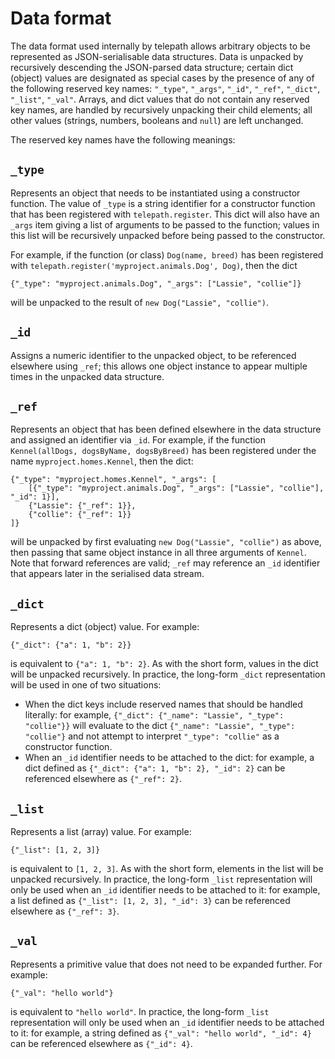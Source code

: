# Data format

The data format used internally by telepath allows arbitrary objects to be represented as JSON-serialisable data structures. Data is unpacked by recursively descending the JSON-parsed data structure; certain dict (object) values are designated as special cases by the presence of any of the following reserved key names: `"_type"`, `"_args"`, `"_id"`, `"_ref"`, `"_dict"`, `"_list"`, `"_val"`. Arrays, and dict values that do not contain any reserved key names, are handled by recursively unpacking their child elements; all other values (strings, numbers, booleans and `null`) are left unchanged.

The reserved key names have the following meanings:

## `_type`

Represents an object that needs to be instantiated using a constructor function. The value of `_type` is a string identifier for a constructor function that has been registered with `telepath.register`. This dict will also have an `_args` item giving a list of arguments to be passed to the function; values in this list will be recursively unpacked before being passed to the constructor.

For example, if the function (or class) `Dog(name, breed)` has been registered with `telepath.register('myproject.animals.Dog', Dog)`, then the dict

    {"_type": "myproject.animals.Dog", "_args": ["Lassie", "collie"]}

will be unpacked to the result of `new Dog("Lassie", "collie")`.

## `_id`

Assigns a numeric identifier to the unpacked object, to be referenced elsewhere using `_ref`; this allows one object instance to appear multiple times in the unpacked data structure.

## `_ref`

Represents an object that has been defined elsewhere in the data structure and assigned an identifier via `_id`. For example, if the function `Kennel(allDogs, dogsByName, dogsByBreed)` has been registered under the name `myproject.homes.Kennel`, then the dict:

    {"_type": "myproject.homes.Kennel", "_args": [
        [{"_type": "myproject.animals.Dog", "_args": ["Lassie", "collie"], "_id": 1}],
        {"Lassie": {"_ref": 1}},
        {"collie": {"_ref": 1}}
    ]}

will be unpacked by first evaluating `new Dog("Lassie", "collie")` as above, then passing that same object instance in all three arguments of `Kennel`. Note that forward references are valid; `_ref` may reference an `_id` identifier that appears later in the serialised data stream.

## `_dict`

Represents a dict (object) value. For example:

    {"_dict": {"a": 1, "b": 2}}

is equivalent to `{"a": 1, "b": 2}`. As with the short form, values in the dict will be unpacked recursively. In practice, the long-form `_dict` representation will be used in one of two situations:

* When the dict keys include reserved names that should be handled literally: for example, `{"_dict": {"_name": "Lassie", "_type": "collie"}}` will evaluate to the dict `{"_name": "Lassie", "_type": "collie"}` and not attempt to interpret `"_type": "collie"` as a constructor function.
* When an `_id` identifier needs to be attached to the dict: for example, a dict defined as `{"_dict": {"a": 1, "b": 2}, "_id": 2}` can be referenced elsewhere as `{"_ref": 2}`.

## `_list`

Represents a list (array) value. For example:

    {"_list": [1, 2, 3]}

is equivalent to `[1, 2, 3]`. As with the short form, elements in the list will be unpacked recursively. In practice, the long-form `_list` representation will only be used when an `_id` identifier needs to be attached to it: for example, a list defined as `{"_list": [1, 2, 3], "_id": 3}` can be referenced elsewhere as `{"_ref": 3}`.

## `_val`

Represents a primitive value that does not need to be expanded further. For example:

    {"_val": "hello world"}

is equivalent to `"hello world"`. In practice, the long-form `_list` representation will only be used when an `_id` identifier needs to be attached to it: for example, a string defined as `{"_val": "hello world", "_id": 4}` can be referenced elsewhere as `{"_id": 4}`.
